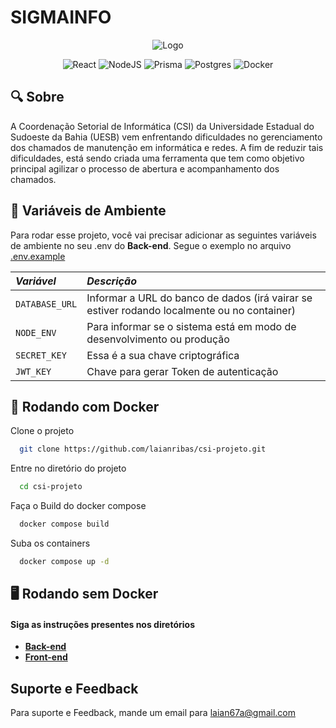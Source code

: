 # SIGMAINFO

<div align="center">

![Logo](https://i.imgur.com/Oe1WClw.png)

</div>

<div align="center">

![React](https://img.shields.io/badge/react-%2320232a.svg?style=for-the-badge&logo=react&logoColor=%2361DAFB)
![NodeJS](https://img.shields.io/badge/node.js-6DA55F?style=for-the-badge&logo=node.js&logoColor=white)
![Prisma](https://img.shields.io/badge/Prisma-3982CE?style=for-the-badge&logo=Prisma&logoColor=white)
![Postgres](https://img.shields.io/badge/postgres-%23316192.svg?style=for-the-badge&logo=postgresql&logoColor=white)
![Docker](https://img.shields.io/badge/docker-%230db7ed.svg?style=for-the-badge&logo=docker&logoColor=white)

</div>

## :mag: Sobre

A Coordenação Setorial de Informática (CSI) da Universidade Estadual do Sudoeste da Bahia (UESB) vem enfrentando dificuldades no gerenciamento dos chamados de manutenção em informática e redes. A fim de reduzir tais dificuldades, está sendo criada uma ferramenta que tem como objetivo principal agilizar o processo de abertura e acompanhamento dos chamados.

## :page_facing_up: Variáveis de Ambiente

Para rodar esse projeto, você vai precisar adicionar as seguintes variáveis de ambiente no seu .env do **Back-end**. Segue o exemplo no arquivo [.env.example](backend/.env.example)

| *Variável*   | *Descrição*                                   |
| :---------- | :------------------------------------------ |
| `DATABASE_URL`      | Informar a URL do banco de dados (irá vairar se estiver rodando localmente ou no container)|
| `NODE_ENV`      | Para informar se o sistema está em modo de desenvolvimento ou produção|
| `SECRET_KEY`     | Essa é a sua chave criptográfica|
| `JWT_KEY`      | Chave para gerar Token de autenticação|

## :whale: Rodando com Docker

Clone o projeto

```bash
  git clone https://github.com/laianribas/csi-projeto.git
```

Entre no diretório do projeto

```bash
  cd csi-projeto
```

Faça o Build do docker compose

```bash
  docker compose build
```

Suba os containers

```bash
  docker compose up -d
```

## :desktop_computer: Rodando sem Docker

#### Siga as instruções presentes nos diretórios

- **[Back-end](backend)**
- **[Front-end](frontend)**

## Suporte e Feedback

Para suporte e Feedback, mande um email para <laian67a@gmail.com>
